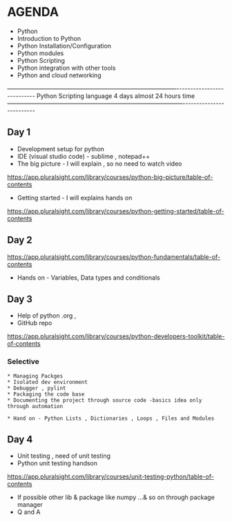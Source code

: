 # AGENDA 

* Python
* Introduction to Python
* Python Installation/Configuration
* Python modules
* Python Scripting
* Python integration with other tools
* Python and cloud networking

————————————————————————————---------------------------
Python Scripting language 4 days almost 24 hours time
—————————————————————————————-------------------------
## Day 1

* Development setup for python  
* IDE (visual studio code) - sublime , notepad++
* The big picture - I will explain , so no need to watch video

<https://app.pluralsight.com/library/courses/python-big-picture/table-of-contents>

* Getting started  -  I will explains hands on 

<https://app.pluralsight.com/library/courses/python-getting-started/table-of-contents>


## Day 2

<https://app.pluralsight.com/library/courses/python-fundamentals/table-of-contents>

* Hands on - Variables, Data types and conditionals

## Day 3

* Help of python .org , 
* GitHub repo

<https://app.pluralsight.com/library/courses/python-developers-toolkit/table-of-contents>


### Selective 
    * Managing Packges 
    * Isolated dev environment
    * Debugger , pylint
    * Packaging the code base
    * Documenting the project through source code -basics idea only through automation
      
    * Hand on - Python Lists , Dictionaries , Loops , Files and Modules

## Day 4

* Unit testing  , need of unit testing
* Python unit testing  handson

<https://app.pluralsight.com/library/courses/unit-testing-python/table-of-contents>

* If possible other lib & package like numpy …& so on through package manager
* Q and A

